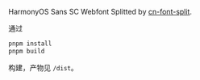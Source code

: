 HarmonyOS Sans SC Webfont Splitted by [cn-font-split](https://github.com/KonghaYao/cn-font-split/tree/release/packages/ffi-js).

通过

```bash
pnpm install
pnpm build
```

构建，产物见 `/dist`。
